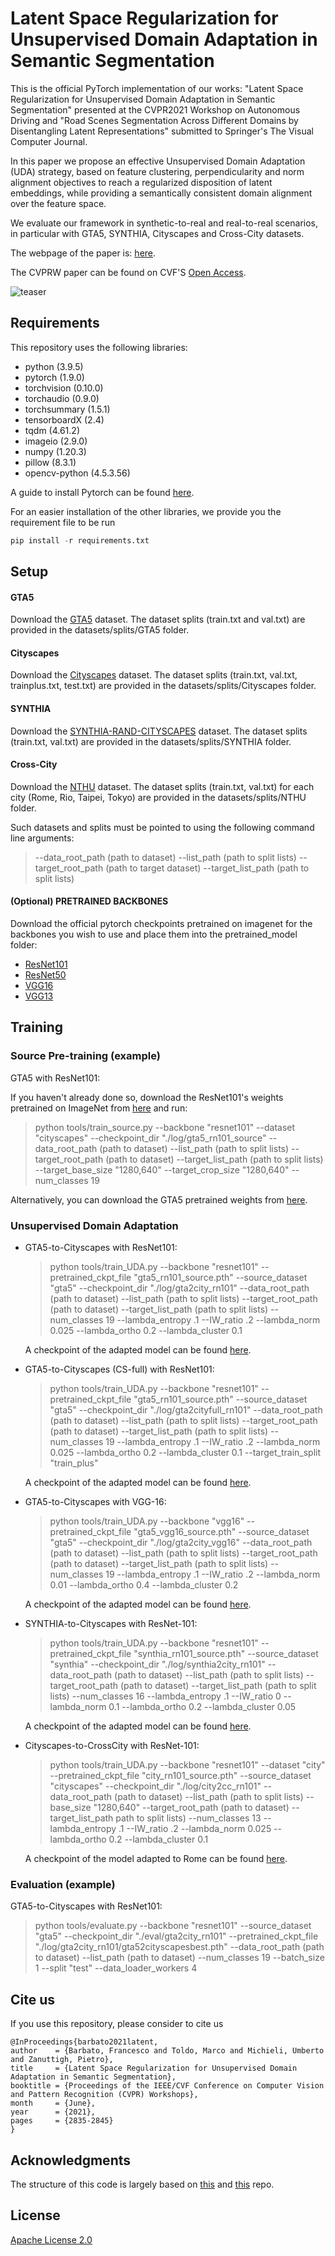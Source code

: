 # Latent Space Regularization for Unsupervised Domain Adaptation in Semantic Segmentation
This is the official PyTorch implementation of our works: "Latent Space Regularization for Unsupervised Domain Adaptation in Semantic Segmentation" presented at the CVPR2021 Workshop on Autonomous Driving and "Road Scenes Segmentation Across Different Domains by Disentangling Latent Representations" submitted to Springer's The Visual Computer Journal.

In this paper we propose an effective Unsupervised Domain Adaptation (UDA) strategy, based on feature clustering, perpendicularity and norm alignment objectives to reach a regularized disposition of latent embeddings, while providing a semantically consistent domain alignment over the feature space.

We evaluate our framework in synthetic-to-real and real-to-real scenarios, in particular with GTA5, SYNTHIA, Cityscapes and Cross-City datasets.

The webpage of the paper is: [here](https://lttm.dei.unipd.it/paper_data/LSR/).

The CVPRW paper can be found on CVF'S [Open Access](https://openaccess.thecvf.com/content/CVPR2021W/WAD/html/Barbato_Latent_Space_Regularization_for_Unsupervised_Domain_Adaptation_in_Semantic_Segmentation_CVPRW_2021_paper.html).

![teaser](architecture.png)


## Requirements
This repository uses the following libraries:
- python (3.9.5)
- pytorch (1.9.0)
- torchvision (0.10.0)
- torchaudio (0.9.0)
- torchsummary (1.5.1)
- tensorboardX (2.4)
- tqdm (4.61.2)
- imageio (2.9.0)
- numpy (1.20.3)
- pillow (8.3.1)
- opencv-python (4.5.3.56)

A guide to install Pytorch can be found [here](https://pytorch.org/).

For an easier installation of the other libraries, we provide you the requirement file to be run
```python
pip install -r requirements.txt
```

## Setup

#### GTA5
Download the [GTA5](https://download.visinf.tu-darmstadt.de/data/from_games/) dataset.
The dataset splits (train.txt and val.txt) are provided in the datasets/splits/GTA5 folder.

#### Cityscapes
Download the [Cityscapes](https://www.cityscapes-dataset.com/) dataset.
The dataset splits (train.txt, val.txt, trainplus.txt, test.txt) are provided in the datasets/splits/Cityscapes folder.

#### SYNTHIA  
Download the [SYNTHIA-RAND-CITYSCAPES](http://synthia-dataset.net/downloads/) dataset.
The dataset splits (train.txt, val.txt) are provided in the datasets/splits/SYNTHIA folder.

#### Cross-City
Download the [NTHU](https://yihsinchen.github.io/segmentation_adaptation_dataset/) dataset.
The dataset splits (train.txt, val.txt) for each city (Rome, Rio, Taipei, Tokyo) are provided in the datasets/splits/NTHU folder.

Such datasets and splits must be pointed to using the following command line arguments:
> --data_root_path (path to dataset) --list_path (path to split lists)
> --target_root_path (path to target dataset) --target_list_path (path to split lists)

#### (Optional) PRETRAINED BACKBONES

Download the official pytorch checkpoints pretrained on imagenet for the backbones you wish to use and place them into the pretrained_model folder:
- [ResNet101](https://download.pytorch.org/models/resnet101-5d3b4d8f.pth)
-	[ResNet50](https://download.pytorch.org/models/resnet50-19c8e357.pth)
-	[VGG16](https://download.pytorch.org/models/vgg16-397923af.pth)
-	[VGG13](https://download.pytorch.org/models/vgg13-c768596a.pth)

## Training

### Source Pre-training (example)

GTA5 with ResNet101:

If you haven't already done so, download the ResNet101's weights pretrained on ImageNet from [here](https://download.pytorch.org/models/resnet101-5d3b4d8f.pth) and run:
> python tools/train_source.py --backbone "resnet101" --dataset "cityscapes" --checkpoint_dir "./log/gta5_rn101_source" --data_root_path (path to dataset) --list_path (path to split lists) --target_root_path (path to dataset) --target_list_path (path to split lists) --target_base_size "1280,640" --target_crop_size "1280,640" --num_classes 19

Alternatively, you can download the GTA5 pretrained weights from [here](https://unipdit-my.sharepoint.com/:u:/g/personal/francesco_barbato_unipd_it/EW6E0PzjIetJjGbFHXvxIjMBsY3xyeLc7o4vGyPd34Ry2w?e=RQROac).

### Unsupervised Domain Adaptation

- GTA5-to-Cityscapes with ResNet101:
   > python tools/train_UDA.py --backbone "resnet101" --pretrained_ckpt_file "gta5_rn101_source.pth" --source_dataset "gta5" --checkpoint_dir "./log/gta2city_rn101" --data_root_path (path to dataset) --list_path (path to split lists) --target_root_path (path to dataset) --target_list_path (path to split lists) --num_classes 19 --lambda_entropy .1 --IW_ratio .2 --lambda_norm 0.025 --lambda_ortho 0.2 --lambda_cluster 0.1

   A checkpoint of the adapted model can be found [here](https://unipdit-my.sharepoint.com/:u:/g/personal/francesco_barbato_unipd_it/EbbNl4ohIN1DplojAiHWlx4B-X1_3hFtGsjLGhIWaMJxQA?e=ZzhRNe).

- GTA5-to-Cityscapes (CS-full) with ResNet101:
   > python tools/train_UDA.py --backbone "resnet101" --pretrained_ckpt_file "gta5_rn101_source.pth" --source_dataset "gta5" --checkpoint_dir "./log/gta2cityfull_rn101" --data_root_path (path to dataset) --list_path (path to split lists) --target_root_path (path to dataset) --target_list_path (path to split lists) --num_classes 19 --lambda_entropy .1 --IW_ratio .2 --lambda_norm 0.025 --lambda_ortho 0.2 --lambda_cluster 0.1 --target_train_split "train_plus"

  A checkpoint of the adapted model can be found [here](https://unipdit-my.sharepoint.com/:u:/g/personal/francesco_barbato_unipd_it/EfneqoMg4M5PhuxLKWfpj98BnnoGPeNxV_NGNZ2rYdYrDA?e=L0cKcP).

- GTA5-to-Cityscapes with VGG-16:
   > python tools/train_UDA.py --backbone "vgg16" --pretrained_ckpt_file "gta5_vgg16_source.pth" --source_dataset "gta5" --checkpoint_dir "./log/gta2city_vgg16" --data_root_path (path to dataset) --list_path (path to split lists) --target_root_path (path to dataset) --target_list_path (path to split lists) --num_classes 19 --lambda_entropy .1 --IW_ratio .2 --lambda_norm 0.01 --lambda_ortho 0.4 --lambda_cluster 0.2

   A checkpoint of the adapted model can be found [here](https://unipdit-my.sharepoint.com/:u:/g/personal/francesco_barbato_unipd_it/EWHjy0cDn75Li27BOAEFJf4BDv6yuh88ngLxoMY_8gDZ7A?e=PD7jfw).

- SYNTHIA-to-Cityscapes with ResNet-101:
   > python tools/train_UDA.py --backbone "resnet101" --pretrained_ckpt_file "synthia_rn101_source.pth" --source_dataset "synthia" --checkpoint_dir "./log/synthia2city_rn101" --data_root_path (path to dataset) --list_path (path to split lists) --target_root_path (path to dataset) --target_list_path (path to split lists) --num_classes 16 --lambda_entropy .1 --IW_ratio 0 --lambda_norm 0.1 --lambda_ortho 0.2 --lambda_cluster 0.05

   A checkpoint of the adapted model can be found [here](https://unipdit-my.sharepoint.com/:u:/g/personal/francesco_barbato_unipd_it/EUN47owR9yhFk0-JygrwdcUB4-dc9Eaq1qr1j5s9i_KH7Q?e=m38fZq).

- Cityscapes-to-CrossCity with ResNet-101:
  > python tools/train_UDA.py --backbone "resnet101" --dataset "city" --pretrained_ckpt_file "city_rn101_source.pth" --source_dataset "cityscapes" --checkpoint_dir "./log/city2cc_rn101" --data_root_path (path to dataset) --list_path (path to split lists) --base_size "1280,640"  --target_root_path (path to dataset) --target_list_path path to split lists) --num_classes 13 --lambda_entropy .1 --IW_ratio .2 --lambda_norm 0.025 --lambda_ortho 0.2 --lambda_cluster 0.1

  A checkpoint of the model adapted to Rome can be found [here](https://unipdit-my.sharepoint.com/:u:/g/personal/francesco_barbato_unipd_it/Ec3Ey8f-qipMgyyOOSfWlpEB2oAUnpX-swdIpHcUDaL0iw?e=3uex8c).

### Evaluation (example)

GTA5-to-Cityscapes with ResNet101:
> python tools/evaluate.py --backbone "resnet101" --source_dataset "gta5" --checkpoint_dir "./eval/gta2city_rn101" --pretrained_ckpt_file "./log/gta2city_rn101/gta52cityscapesbest.pth" --data_root_path (path to dataset) --list_path (path to dataset) --num_classes 19 --batch_size 1 --split "test" --data_loader_workers 4


## Cite us
If you use this repository, please consider to cite us

    @InProceedings{barbato2021latent,
    author    = {Barbato, Francesco and Toldo, Marco and Michieli, Umberto and Zanuttigh, Pietro},
    title     = {Latent Space Regularization for Unsupervised Domain Adaptation in Semantic Segmentation},
    booktitle = {Proceedings of the IEEE/CVF Conference on Computer Vision and Pattern Recognition (CVPR) Workshops},
    month     = {June},
    year      = {2021},
    pages     = {2835-2845}
    }

## Acknowledgments
The structure of this code is largely based on [this](https://github.com/ZJULearning/MaxSquareLoss) and [this](https://github.com/LTTM/UDAclustering) repo.


## License

[Apache License 2.0](LICENSE)
